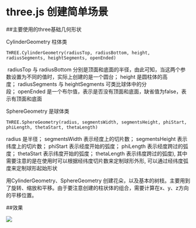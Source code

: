 # three.js 创建简单场景

##主要使用的three基础几何形状

CylinderGeometry 柱体类

```
THREE.CylinderGeometry(radiusTop, radiusBottom, height, radiusSegments, heightSegments, openEnded)

```
 radiusTop 与 radiusBottom 分别是顶面和底面的半径，由此可知，当这两个参数设置为不同的值时，实际上创建的是一个圆台； height 是圆柱体的高度； radiusSegments 与 heightSegments 可类比球体中的分段； openEnded 是一个布尔值，表示是否没有顶面和底面，缺省值为false，表示有顶面和底面



SphereGeometry 是球体类

```
THREE.SphereGeometry(radius, segmentsWidth, segmentsHeight, phiStart, phiLength, thetaStart, thetaLength)

```
radius 是半径； segmentsWidth 表示经度上的切片数； segmentsHeight 表示纬度上的切片数； phiStart 表示经度开始的弧度； phiLength 表示经度跨过的弧度； thetaStart 表示纬度开始的弧度； thetaLength 表示纬度跨过的弧度), 其中需要注意的是在使用时可以根据经纬度切片数来定制球形外形, 可以通过经纬度弧度来定制球形起始形状



 用CylinderGeometry、SphereGeometry 创建花朵，以及基本的树枝。主要用到了旋转、缩放和平移。由于要注意创建的柱状体的组合，需要计算在x、y、z方向的平移位置。



##效果

![](https://img-blog.csdn.net/20180119142734733?watermark/2/text/aHR0cDovL2Jsb2cuY3Nkbi5uZXQvY2NfZnlz/font/5a6L5L2T/fontsize/400/fill/I0JBQkFCMA==/dissolve/70/gravity/SouthEast)



